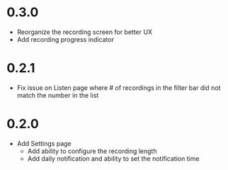 # 0.3.0
- Reorganize the recording screen for better UX
- Add recording progress indicator

# 0.2.1
- Fix issue on Listen page where # of recordings in the filter bar did not match the number in the 
list

# 0.2.0
- Add Settings page
    - Add ability to configure the recording length
    - Add daily notification and ability to set the notification time